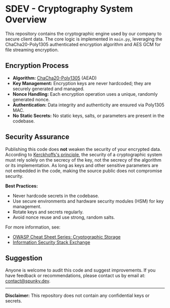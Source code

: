 # SDEV - Cryptography System Overview

This repository contains the cryptographic engine used by our company to secure client data. The core logic is implemented in `main.py`, leveraging the ChaCha20-Poly1305 authenticated encryption algorithm and AES GCM for file streaming encryption.

## Encryption Process

- **Algorithm:** [ChaCha20-Poly1305](https://tools.ietf.org/html/rfc8439) (AEAD)
- **Key Management:** Encryption keys are never hardcoded; they are securely generated and managed.
- **Nonce Handling:** Each encryption operation uses a unique, randomly generated nonce.
- **Authentication:** Data integrity and authenticity are ensured via Poly1305 MAC.
- **No Static Secrets:** No static keys, salts, or parameters are present in the codebase.

## Security Assurance

Publishing this code does **not** weaken the security of your encrypted data. According to [Kerckhoffs's principle](https://en.wikipedia.org/wiki/Kerckhoffs%27s_principle), the security of a cryptographic system must rely solely on the secrecy of the key, not the secrecy of the algorithm or its implementation. As long as keys and other sensitive parameters are not embedded in the code, making the source public does not compromise security.

**Best Practices:**
- Never hardcode secrets in the codebase.
- Use secure environments and hardware security modules (HSM) for key management.
- Rotate keys and secrets regularly.
- Avoid nonce reuse and use strong, random salts.

For more information, see:
- [OWASP Cheat Sheet Series: Cryptographic Storage](https://cheatsheetseries.owasp.org/cheatsheets/Cryptographic_Storage_Cheat_Sheet.html)
- [Information Security Stack Exchange](https://security.stackexchange.com/)

## Suggestion

Anyone is welcome to audit this code and suggest improvements. If you have feedback or recommendations, please contact us by email at: [contact@spunky.dev](mailto:contact@spunky.dev).

---

**Disclaimer:** This repository does not contain any confidential keys or secrets.